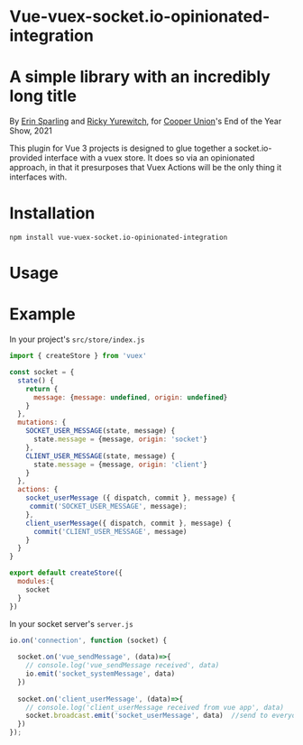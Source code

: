 # Vue-vuex-socket.io-opinionated-integration
# A simple library with an incredibly long title

By [Erin Sparling](https://erinsparling.glitch.me) and [Ricky Yurewitch](https://ricc.glitch.me), for [Cooper Union](https://cooper.edu)'s End of the Year Show, 2021

This plugin for Vue 3 projects is designed to glue together a socket.io-provided interface with a vuex store. It does so via an opinionated approach, in that it presurposes that Vuex Actions will be the only thing it interfaces with. 

# Installation
`npm install vue-vuex-socket.io-opinionated-integration`

# Usage

# Example

In your project's `src/store/index.js`

```javascript
import { createStore } from 'vuex'

const socket = { 
  state() {
    return {
      message: {message: undefined, origin: undefined}
    }
  },
  mutations: {
    SOCKET_USER_MESSAGE(state, message) {
      state.message = {message, origin: 'socket'}
    },
    CLIENT_USER_MESSAGE(state, message) {
      state.message = {message, origin: 'client'}
    }    
  },
  actions: {
    socket_userMessage ({ dispatch, commit }, message) {
     commit('SOCKET_USER_MESSAGE', message);
    },
    client_userMessage({ dispatch, commit }, message) {
      commit('CLIENT_USER_MESSAGE', message)
    }
  }
}

export default createStore({
  modules:{
    socket
  }
})
```


In your socket server's `server.js`

```javascript
io.on('connection', function (socket) {
  
  socket.on('vue_sendMessage', (data)=>{
    // console.log('vue_sendMessage received', data)
    io.emit('socket_systemMessage', data)
  })
  
  socket.on('client_userMessage', (data)=>{
    // console.log('client_userMessage received from vue app', data)
    socket.broadcast.emit('socket_userMessage', data)  //send to everyone except the sender --- via https://socket.io/docs/v3/emit-cheatsheet/index.html
  })
});

```
